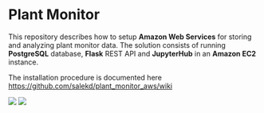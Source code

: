 # Plant Monitor

This repository describes how to setup **Amazon Web Services** for storing and analyzing plant monitor data. The solution consists of running **PostgreSQL** database, **Flask** REST API and **JupyterHub** in an **Amazon EC2** instance.

The installation procedure is documented here https://github.com/salekd/plant_monitor_aws/wiki

![](https://github.com/salekd/plant_monitor_rpi/blob/master/raspberrypi.JPG)
![](https://github.com/salekd/plant_monitor_rpi/blob/master/sensor.JPG)

